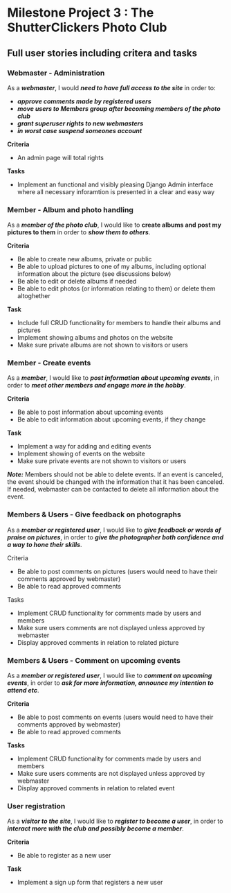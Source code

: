 # Milestone Project 3 : The ShutterClickers Photo Club

## Full user stories including critera and tasks

### Webmaster - Administration

As a ***webmaster***, I would ***need to have full access to the site*** in order to:  
- ***approve comments made by registered users***
- ***move users to Members group after becoming members of the photo club***
- ***grant superuser rights to new webmasters***
- ***in worst case suspend someones account***

**Criteria**

- An admin page will total rights

**Tasks**

- Implement an functional and visibly pleasing Django Admin interface where all necessary inforamtion is presented in a clear and easy way

### Member - Album and photo handling

As a ***member of the photo club***, I would like to **create albums and post my pictures to them** in order to ***show them to others***. 

**Criteria**

- Be able to create new albums, private or public
- Be able to upload pictures to one of my albums, including optional information about the picture (see discussions below)
- Be able to edit or delete albums if needed
- Be able to edit photos (or information relating to them) or delete them altoghether

**Task**

- Include full CRUD functionality for members to handle their albums and pictures
- Implement showing albums and photos on the website
- Make sure private albums are not shown to visitors or users

### Member - Create events

As a ***member***, I would like to ***post information about upcoming events***, in order to ***meet other members and engage more in the hobby***.

**Criteria**

- Be able to post information about upcoming events
- Be able to edit information about upcoming events, if they change

**Task**

- Implement a way for adding and editing events
- Implement showing of events on the website
- Make sure private events are not shown to visitors or users

***Note:*** Members should not be able to delete events. If an event is canceled, the event should be changed with the information that it has been canceled. If needed, webmaster can be contacted to delete all information about the event. 

### Members & Users - Give feedback on photographs

As a ***member or registered user***, I would like to ***give feedback or words of praise on pictures***, in order to ***give the photographer both confidence and a way to hone their skills***.

Criteria

- Be able to post comments on pictures (users would need to have their comments approved by webmaster)
- Be able to read approved comments

Tasks

- Implement CRUD functionality for comments made by users and members
- Make sure users comments are not displayed unless approved by webmaster
- Display approved comments in relation to related picture

### Members & Users - Comment on upcoming events

As a ***member or registered user***, I would like to ***comment on upcoming events***, in order to ***ask for more information, announce my intention to attend etc***.

**Criteria**

- Be able to post comments on events (users would need to have their comments approved by webmaster)
- Be able to read approved comments

**Tasks**

- Implement CRUD functionality for comments made by users and members
- Make sure users comments are not displayed unless approved by webmaster
- Display approved comments in relation to related event

### User registration

As a ***visitor to the site***, I would like to ***register to become a user***, in order to ***interact more with the club and possibly become a member***.

**Criteria**

- Be able to register as a new user

**Task**

- Implement a sign up form that registers a new user
